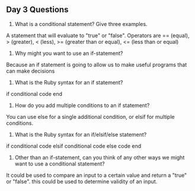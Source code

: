 ## Day 3 Questions

1. What is a conditional statement? Give three examples.

A statement that will evaluate to "true" or "false". Operators are == (equal), > (greater), < (less), >= (greater than or equal), <= (less than or equal)

1. Why might you want to use an if-statement?

Because an if statement is going to allow us to make useful programs that can make decisions

1. What is the Ruby syntax for an if statement?

if conditional
  code
end

1. How do you add multiple conditions to an if statement?

You can use else for a single additional condition, or elsif for multiple conditions.

1. What is the Ruby syntax for an if/elsif/else statement?

if conditional
  code
elsif conditional
  code
else
  code
end

1. Other than an if-statement, can you think of any other ways we might want to use a conditional statement?

It could be used to compare an input to a certain value and return a "true" or "false". this could be used to determine validity of an input.
